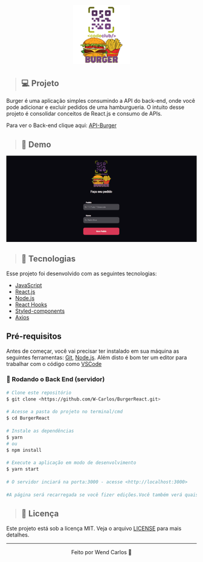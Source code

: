 <h1 align="center"> 
    <img src="./src/assets/burger.png" width="150px" alt="logo-burger">
</h1>

> ## 💻 Projeto
Burger é uma aplicação simples consumindo a API do back-end, onde você pode adicionar e excluir pedidos de uma hamburgueria. 
O intuito desse projeto é consolidar conceitos de React.js e consumo de APIs.

Para ver o Back-end clique aqui: [API-Burger](https://github.com/W-Carlos/API-Burger)

> ## 📸 Demo
<img src="./src/assets/BurgerReact.gif">

> ## 🚀 Tecnologias
Esse projeto foi desenvolvido com as seguintes tecnologias:

* [JavaScript](https://developer.mozilla.org/pt-BR/docs/Web/JavaScript)
* [React.js](https://pt-br.reactjs.org/)
* [Node.js](https://nodejs.org/en/)
* [React Hooks](https://pt-br.reactjs.org/docs/hooks-intro.html)
* [Styled-components](https://styled-components.com/)
* [Axios](https://www.npmjs.com/package/axios)

## Pré-requisitos

Antes de começar, você vai precisar ter instalado em sua máquina as seguintes ferramentas:
[Git](https://git-scm.com), [Node.js](https://nodejs.org/en/). 
Além disto é bom ter um editor para trabalhar com o código como [VSCode](https://code.visualstudio.com/)

### 🎲 Rodando o Back End (servidor)

```bash
# Clone este repositório
$ git clone <https://github.com/W-Carlos/BurgerReact.git>

# Acesse a pasta do projeto no terminal/cmd
$ cd BurgerReact

# Instale as dependências
$ yarn
# ou
$ npm install

# Execute a aplicação em modo de desenvolvimento
$ yarn start

# O servidor inciará na porta:3000 - acesse <http://localhost:3000> 

#A página será recarregada se você fizer edições.Você também verá quaisquer erros no console.
```

>## 📄 Licença
Este projeto está sob a licença MIT. Veja o arquivo <a href="https://github.com/W-Carlos/BurgerReact/blob/master/LICENSE">LICENSE</a> para mais detalhes.

---
<p align="center">Feito por Wend Carlos 👋</p>


